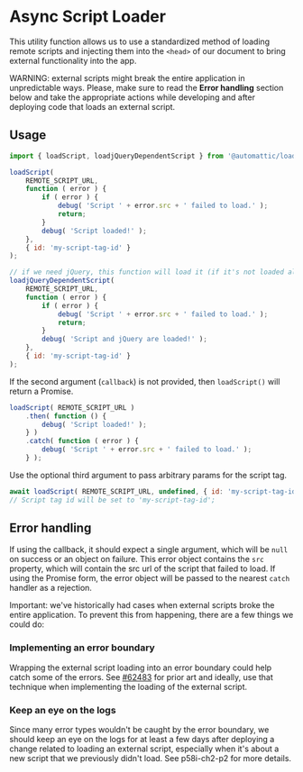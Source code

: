 # Async Script Loader

This utility function allows us to use a standardized method of loading remote scripts and injecting them into the `<head>` of our document to bring external functionality into the app.

WARNING: external scripts might break the entire application in unpredictable ways. Please, make sure to read the **Error handling** section below and take the appropriate actions while developing and after deploying code that loads an external script.

## Usage

```js
import { loadScript, loadjQueryDependentScript } from '@automattic/load-script';

loadScript(
	REMOTE_SCRIPT_URL,
	function ( error ) {
		if ( error ) {
			debug( 'Script ' + error.src + ' failed to load.' );
			return;
		}
		debug( 'Script loaded!' );
	},
	{ id: 'my-script-tag-id' }
);

// if we need jQuery, this function will load it (if it's not loaded already)
loadjQueryDependentScript(
	REMOTE_SCRIPT_URL,
	function ( error ) {
		if ( error ) {
			debug( 'Script ' + error.src + ' failed to load.' );
			return;
		}
		debug( 'Script and jQuery are loaded!' );
	},
	{ id: 'my-script-tag-id' }
);
```

If the second argument (`callback`) is not provided, then `loadScript()` will return a Promise.

```js
loadScript( REMOTE_SCRIPT_URL )
	.then( function () {
		debug( 'Script loaded!' );
	} )
	.catch( function ( error ) {
		debug( 'Script ' + error.src + ' failed to load.' );
	} );
```

Use the optional third argument to pass arbitrary params for the script tag.

```js
await loadScript( REMOTE_SCRIPT_URL, undefined, { id: 'my-script-tag-id' } );
// Script tag id will be set to 'my-script-tag-id';
```

## Error handling

If using the callback, it should expect a single argument, which will be `null` on success or an object on failure. This error object contains the `src` property, which will contain the src url of the script that failed to load. If using the Promise form, the error object will be passed to the nearest `catch` handler as a rejection.

Important: we've historically had cases when external scripts broke the entire application. To prevent this from happening, there are a few things we could do:

### Implementing an error boundary

Wrapping the external script loading into an error boundary could help catch some of the errors. See [#62483](https://github.com/Automattic/wp-calypso/pull/62483) for prior art and ideally, use that technique when implementing the loading of the external script.

### Keep an eye on the logs

Since many error types wouldn't be caught by the error boundary, we should keep an eye on the logs for at least a few days after deploying a change related to loading an external script, especially when it's about a new script that we previously didn't load. See p58i-ch2-p2 for more details.
